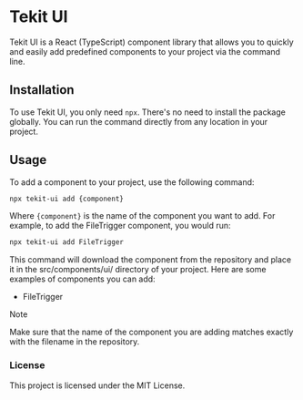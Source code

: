 # Tekit UI

Tekit UI is a React (TypeScript) component library that allows you to quickly and easily add predefined components to your project via the command line.

## Installation

To use Tekit UI, you only need `npx`. There's no need to install the package globally. You can run the command directly from any location in your project.

## Usage

To add a component to your project, use the following command:

```bash
npx tekit-ui add {component}
```

Where `{component}` is the name of the component you want to add. For example, to add the FileTrigger component, you would run:
```bash
npx tekit-ui add FileTrigger
```

This command will download the component from the repository and place it in the src/components/ui/ directory of your project.
Here are some examples of components you can add:

- FileTrigger

> [!NOTE]
> Make sure that the name of the component you are adding matches exactly with the filename in the repository.

### License
This project is licensed under the MIT License.